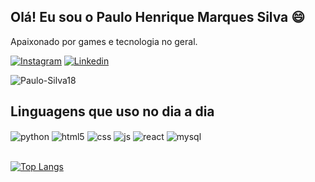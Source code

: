 ## Olá! Eu sou o Paulo Henrique Marques Silva 😄
Apaixonado por games e tecnologia no geral.

[![Instagram](https://img.shields.io/badge/Instagram-E4405F?style=for-the-badge&logo=instagram&logoColor=white)](https://www.instagram.com/paulo.henrique.marques.silva/)
[![Linkedin](https://img.shields.io/badge/LinkedIn-0077B5?style=for-the-badge&logo=linkedin&logoColor=white)](www.linkedin.com/in/paulo-henrique-marques-silva-00663529b)

![Paulo-Silva18](https://github-readme-stats.vercel.app/api?username=Paulo-Silva18&show=reviews,discussions_started,discussions_answered,prs_merged,prs_merged_percentage)

## Linguagens que uso no dia a dia

<div style="display: inline_block">
  <img align="center" alt="python" src="https://img.shields.io/badge/Python-14354C?style=for-the-badge&logo=python&logoColor=white" />
  <img align="center" alt="html5" src="https://img.shields.io/badge/HTML5-E34F26?style=for-the-badge&logo=html5&logoColor=white" />
  <img align="center" alt="css" src="https://img.shields.io/badge/CSS3-1572B6?style=for-the-badge&logo=css3&logoColor=white" />
  <img align="center" alt="js" src="https://img.shields.io/badge/JavaScript-F7DF1E?style=for-the-badge&logo=javascript&logoColor=black" />
  <img align="center" alt="react" src="https://img.shields.io/badge/React-20232A?style=for-the-badge&logo=react&logoColor=61DAFB" />
  <img align="center" alt="mysql" src="https://img.shields.io/badge/MySQL-005C84?style=for-the-badge&logo=mysql&logoColor=white" />
</div><br/>

[![Top Langs](https://github-readme-stats.vercel.app/api/top-langs/?username=Paulo-Silva18)](https://github.com/Paulo-Silva18/github-readme-stats)
